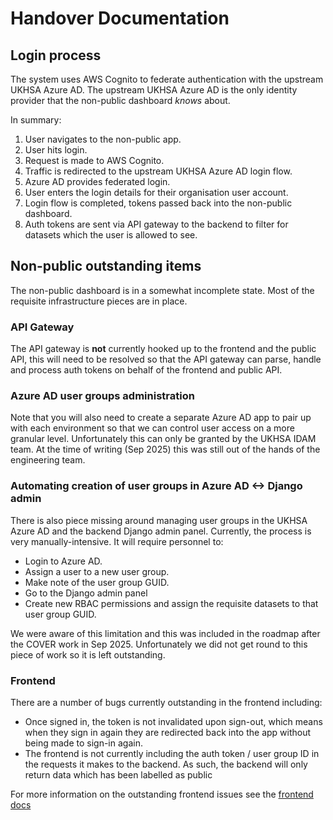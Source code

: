 # Handover Documentation

## Login process

The system uses AWS Cognito to federate authentication with the upstream UKHSA Azure AD.
The upstream UKHSA Azure AD is the only identity provider that the non-public dashboard *knows* about.

In summary:
1. User navigates to the non-public app.
2. User hits login.
3. Request is made to AWS Cognito.
4. Traffic is redirected to the upstream UKHSA Azure AD login flow.
5. Azure AD provides federated login. 
6. User enters the login details for their organisation user account.
7. Login flow is completed, tokens passed back into the non-public dashboard.
8. Auth tokens are sent via API gateway to the backend to filter for datasets which the user is allowed to see.

## Non-public outstanding items

The non-public dashboard is in a somewhat incomplete state.
Most of the requisite infrastructure pieces are in place.

### API Gateway

The API gateway is **not** currently hooked up to the frontend and the public API, this will need to be resolved
so that the API gateway can parse, handle and process auth tokens on behalf of the frontend and public API.

### Azure AD user groups administration

Note that you will also need to create a separate Azure AD app to pair up with each environment so that
we can control user access on a more granular level. 
Unfortunately this can only be granted by the UKHSA IDAM team.
At the time of writing (Sep 2025) this was still out of the hands of the engineering team.


### Automating creation of user groups in Azure AD <-> Django admin 

There is also piece missing around managing user groups in the UKHSA Azure AD and the backend Django admin panel.
Currently, the process is very manually-intensive. 
It will require personnel to:
- Login to Azure AD.
- Assign a user to a new user group.
- Make note of the user group GUID.
- Go to the Django admin panel
- Create new RBAC permissions and assign the requisite datasets to that user group GUID.

We were aware of this limitation and this was included in the roadmap after the COVER work in Sep 2025.
Unfortunately we did not get round to this piece of work so it is left outstanding.

### Frontend

There are a number of bugs currently outstanding in the frontend including:
- Once signed in, the token is not invalidated upon sign-out, 
which means when they sign in again they are redirected back into the app without being made to sign-in again.
- The frontend is not currently including the auth token / user group ID in the requests it makes to the backend.
As such, the backend will only return data which has been labelled as public

For more information on the outstanding frontend issues 
see the [frontend docs](https://github.com/UKHSA-Internal/data-dashboard-frontend/tree/main/docs/auth)
